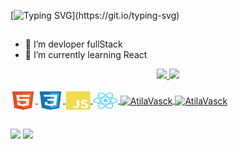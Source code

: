 [![Typing SVG](https://readme-typing-svg.demolab.com?font=Fira+Code&weight=500&size=24&pause=1000&color=%23333?&random=false&width=435&lines=Hello%2C+World!)](https://git.io/typing-svg)
##
- 🔭 I’m devloper fullStack
- 🌱 I’m currently learning React

<div align="center">
  <a href="https://github.com/AtilaVasck">
  <img height="180em" src="https://github-readme-stats.vercel.app/api?username=AtilaVasck&show_icons=true&theme=shadow_red&include_all_commits=true&count_private=true"/>
  <img height="180em" src="https://github-readme-stats.vercel.app/api/top-langs/?username=AtilaVasck&layout=compact&langs_count=7&theme=shadow_red"/>
</div>

<div style="display: inline_block"><br>
  <img align="center" alt="AtilaVasck" height="30" width="40" src="https://raw.githubusercontent.com/devicons/devicon/master/icons/html5/html5-original.svg">
  <img align="center" alt="AtilaVasck" height="30" width="40" src="https://raw.githubusercontent.com/devicons/devicon/master/icons/css3/css3-original.svg">
  <img align="center" alt="AtilaVasck" height="30" width="40" src="https://raw.githubusercontent.com/devicons/devicon/master/icons/javascript/javascript-plain.svg">
  <img align="center" alt="AtilaVasck" height="30" width="40" src="https://raw.githubusercontent.com/devicons/devicon/master/icons/react/react-original.svg">
  <img align="center" alt="AtilaVasck" height="30" width="40" src="https://cdn.jsdelivr.net/gh/devicons/devicon/icons/nodejs/nodejs-original.svg">
  <img align="center" alt="AtilaVasck" height="30" width="35" src="https://git-scm.com/images/logos/downloads/Git-Icon-1788C.png">
  
</div>

##

<div> 
<!--   <a href="https://twitter.com/MaryanaRaphaely" target="_blank"><img src="https://img.shields.io/badge/Twitter-1DA1F2?style=for-the-badge&logo=twitter&logoColor=white" target="_blank"></a> -->

  <a href="https://instagram.com/vasck_at" target="_blank"><img src="https://img.shields.io/badge/-Instagram-%23E4405F?style=for-the-badge&logo=instagram&logoColor=white" target="_blank"></a>
  <a href = "mailto:atilacleiton52@gmail.com"><img src="https://img.shields.io/badge/-Gmail-%23333?style=for-the-badge&logo=gmail&logoColor=white" target="_blank"></a>

##
<!---
 <picture>
  <source media="(prefers-color-scheme: dark)" srcset="https://raw.githubusercontent.com/mraphaely/AtilaVasck/output/github-contribution-grid-snake-dark.svg">
  <source media="(prefers-color-scheme: light)" srcset="https://raw.githubusercontent.com/mraphaely/AtilaVasck/output/github-contribution-grid-snake.svg">
  <img alt="github contribution grid snake animation" src="https://raw.githubusercontent.com/mraphaely/AtilaVasck/output/github-contribution-grid-snake.svg">
</picture>
  
</div>

<!---
mraphaely/mraphaely is a ✨ special ✨ repository because its `README.md` (this file) appears on your GitHub profile.
You can click the Preview link to take a look at your changes.
--->
